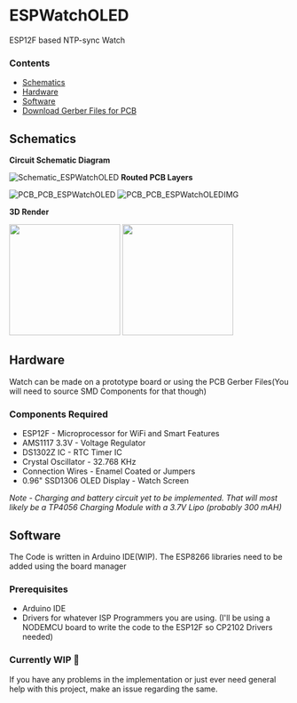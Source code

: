 # ESPWatchOLED
ESP12F based NTP-sync Watch

### Contents
- [Schematics](#schematics)
- [Hardware](#hardware)
- [Software](#software)
- [Download Gerber Files for PCB](https://github.com/useraid/ESPWatchOLED/releases/)

## Schematics
**Circuit Schematic Diagram**

![Schematic_ESPWatchOLED](https://github.com/useraid/ESPWatchOLED/assets/93074700/de0f90e5-d23a-4cb5-8ac0-72fffaed333b)
**Routed PCB Layers**

![PCB_PCB_ESPWatchOLED](https://github.com/useraid/ESPWatchOLED/assets/93074700/7d066b5f-e17a-463b-bb14-ff1017b00c68)
![PCB_PCB_ESPWatchOLEDIMG](https://github.com/useraid/ESPWatchOLED/assets/93074700/8b2d7882-b4bd-42da-ad8b-c3db881437d3)
<!-- ![ESPWatchOLED Back](https://github.com/useraid/ESPWatchOLED/assets/93074700/ff764ece-8e84-445a-837d-7a4d2b41800e)
![ESPWatchOLEDFront](https://github.com/useraid/ESPWatchOLED/assets/93074700/0dc9b770-f2c9-4a92-b51a-fc377053ee2c) -->
**3D Render**

<img src="https://github.com/useraid/ESPWatchOLED/assets/93074700/0dc9b770-f2c9-4a92-b51a-fc377053ee2c" width="200" height="200">
<img src="https://github.com/useraid/ESPWatchOLED/assets/93074700/ff764ece-8e84-445a-837d-7a4d2b41800e" width="200" height="200">

## Hardware

Watch can be made on a prototype board or using the PCB Gerber Files(You will need to source SMD Components for that though)

### Components Required
- ESP12F - Microprocessor for WiFi and Smart Features
- AMS1117 3.3V - Voltage Regulator
- DS1302Z IC - RTC Timer IC
- Crystal Oscillator - 32.768 KHz
- Connection Wires - Enamel Coated or Jumpers
- 0.96" SSD1306 OLED Display - Watch Screen

*Note - Charging and battery circuit yet to be implemented. That will most likely be a TP4056 Charging Module with a 3.7V Lipo (probably 300 mAH)*

## Software

The Code is written in Arduino IDE(WIP). The ESP8266 libraries need to be added using the board manager

### Prerequisites 
- Arduino IDE
- Drivers for whatever ISP Programmers you are using. (I'll be using a NODEMCU board to write the code to the ESP12F so CP2102 Drivers needed)

### Currently WIP 🚧

If you have any problems in the implementation or just ever need general help with this project, make an issue regarding the same.
